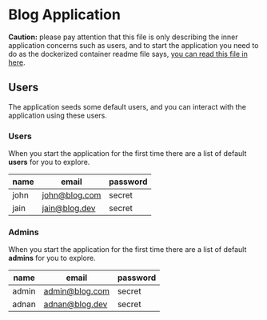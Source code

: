 # Blog Application

**Caution:** please pay attention that this file
is only describing the inner application concerns
such as users, and to start the application you
need to do as the dockerized container readme file
says, [you can read this file in here](../README.md).

## Users

The application seeds some default users, and you can
interact with the application using these users.

### Users

When you start the application for the first time
there are a list of default **users** for you to
explore.

| name | email         | password |
|------|---------------|----------|
| john | john@blog.com | secret   |
| jain | jain@blog.dev | secret   |

### Admins

When you start the application for the first time
there are a list of default **admins** for you to
explore.

| name  | email          | password |
|-------|----------------|----------|
| admin | admin@blog.com | secret   |
| adnan | adnan@blog.dev | secret   |
